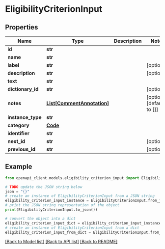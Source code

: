 # EligibilityCriterionInput


## Properties

Name | Type | Description | Notes
------------ | ------------- | ------------- | -------------
**id** | **str** |  | 
**name** | **str** |  | 
**label** | **str** |  | [optional] 
**description** | **str** |  | [optional] 
**text** | **str** |  | 
**dictionary_id** | **str** |  | [optional] 
**notes** | [**List[CommentAnnotation]**](CommentAnnotation.md) |  | [optional] [default to []]
**instance_type** | **str** |  | 
**category** | [**Code**](Code.md) |  | 
**identifier** | **str** |  | 
**next_id** | **str** |  | [optional] 
**previous_id** | **str** |  | [optional] 

## Example

```python
from openapi_client.models.eligibility_criterion_input import EligibilityCriterionInput

# TODO update the JSON string below
json = "{}"
# create an instance of EligibilityCriterionInput from a JSON string
eligibility_criterion_input_instance = EligibilityCriterionInput.from_json(json)
# print the JSON string representation of the object
print(EligibilityCriterionInput.to_json())

# convert the object into a dict
eligibility_criterion_input_dict = eligibility_criterion_input_instance.to_dict()
# create an instance of EligibilityCriterionInput from a dict
eligibility_criterion_input_from_dict = EligibilityCriterionInput.from_dict(eligibility_criterion_input_dict)
```
[[Back to Model list]](../README.md#documentation-for-models) [[Back to API list]](../README.md#documentation-for-api-endpoints) [[Back to README]](../README.md)


